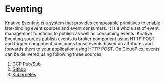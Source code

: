 # Eventing

Knative Eventing is a system that provides composable primitives to enable late-binding event sources and event consumers. It is a whole set of event managemnet functions to publish as well as consuming events. Knative Eventing sources publish events to broker component using HTTP POST and trigger component consumes those events based on attributes and forwards them to your application using HTTP POST. On CloudPlex, events can be delivered using following three sources.  

1. [GCP Pub/Sub](/pages/user-guide/components/eventing/gcp-pubsub/gcp-pubsub)
2. [Github](/pages/user-guide/components/eventing/github/github)
3. [Kubernetes](/pages/user-guide/components/eventing/kubernetes/kubernetes)
